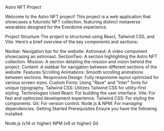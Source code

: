Astro NFT Project

Welcome to the Astro NFT project! This project is a web application that showcases a futuristic NFT collection, featuring distinct metaverse wearables designed for the Everdome experience.

Project Structure
The project is structured using React, Tailwind CSS, and Vite. Here’s a brief overview of the key components and sections:

Navbar: Navigation bar for the website.
Astronaut: A video component showcasing an astronaut.
SectionTwo: A section highlighting the Astro NFT collection.
Mission: A section detailing the mission and vision behind the project.
Content: A sidebar for navigation between different sections of the website.
Features
Scrolling Animations: Smooth scrolling animations between sections.
Responsive Design: Fully responsive layout optimized for various screen sizes.
Custom Fonts: Using "Rave" and "Inter" fonts for unique typography.
Tailwind CSS: Utilizes Tailwind CSS for utility-first styling.
Technologies Used
React: For building the user interface.
Vite: For fast and optimized development experience.
Tailwind CSS: For styling the components.
Git: For version control.
Node.js & NPM: For managing dependencies.
Getting Started
Prerequisites
Ensure you have the following installed:

Node.js (v14 or higher)
NPM (v6 or higher)
Git
